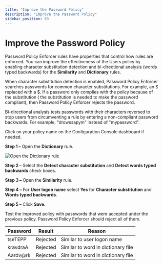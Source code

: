```yaml
---
title: "Improve the Password Policy"
description: "Improve the Password Policy"
sidebar_position: 60
---
```


# Improve the Password Policy

Password Policy Enforcer rules have properties that control how rules are enforced. You can improve
the effectiveness of the Users policy by enabling character substitution detection and
bi-directional analysis (words typed backwards) for the **Similarity** and **Dictionary** rules.

When character substitution detection is enabled, Password Policy Enforcer searches passwords for
common character substitutions. For example, an S replaced with a $. If a password only complies
with the policy because of the substitution ( the substitution is needed to make the password
compliant), then Password Policy Enforcer rejects the password.

Bi-directional analysis tests passwords with their characters reversed to stop users from
circumventing a rule by entering a non-compliant password backwards. For example, "drowssapym"
instead of "mypassword".

Click on your policy name on the Configuration Console dashboard if needed.

**Step 1 –** Open the **Dictionary** rule.

![Open the Dictionary rule](/images/passwordpolicyenforcer/11.0/evaluation/evaldict.webp)

**Step 2 –** Select the **Detect character substitution** and **Detect words typed backwards** check
boxes.

**Step 3 –** Open the **Similarity** rule.

**Step 4 –** For **User logon name** select **Yes** for **Character substitution** and **Words typed
backwards**.

**Step 5 –** Click **Save**.

Test the improved policy with passwords that were accepted under the previous policy. Password
Policy Enforcer should reject all of them.

| Password | Result   | Reason                             |
| -------- | -------- | ---------------------------------- |
| tseTEPP  | Rejected | Similar to user logon name         |
| kravdraA | Rejected | Similar to word in dictionary file |
| Aardv@rk | Rejected | Similar to word in dictionary file |
